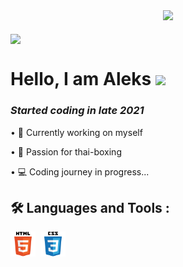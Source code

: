<div align="center"><img src="https://media.giphy.com/media/1NYkJ0wTvncdXV5dN5/giphy.gif"></div>
<div align="center"><img src="https://komarev.com/ghpvc/?username=zErqq&style=flat-square&color=blue" alt=""/></div>
<img align="center" src="https://github-readme-stats.vercel.app/api?username=zErqq&theme=tokyonight&show_icons=true" />
<h1>
    Hello, I am Aleks <img src="https://media.giphy.com/media/hvRJCLFzcasrR4ia7z/giphy.gif" width="20px">
</h1>
<h3><i>Started coding in late 2021</i></h3>
<p>&#8226; 🚀 Currently working on myself</p>
<p>&#8226; 🥊 Passion for thai-boxing</p>
<p>&#8226; 💻 Coding journey in progress...</p> 
<h2>🛠️ Languages and Tools :</h2>
<div>
    <img src="https://github.com/devicons/devicon/blob/master/icons/html5/html5-original-wordmark.svg"
    width="40" height="40"/>&nbsp;
    <img src="https://github.com/devicons/devicon/blob/master/icons/css3/css3-original-wordmark.svg"
    width="40" height="40"/>&nbsp;
    
</div>
